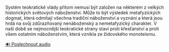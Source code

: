 
Systém teokratické vlády přitom nemusí být založen na některém z velkých historických světových náboženství. Může to být výsledek metafyzických dogmat, která odmítají všechna tradiční náboženství a vyznání a která jsou hrdá na svůj zdůrazňovaný nenáboženský a nemetafyzický charakter. V naší době se nejmocnější teokratické strany staví proti křesťanství a proti všem ostatním náboženstvím, která vznikla ze židovského monoteismu.

[🔊 Poslechnout audio](/data/7-paragraphs/audio/chapter_35/para_005-Systm-teokratick-vldy-pitom-nemus-bt-zaloen.mp3)
